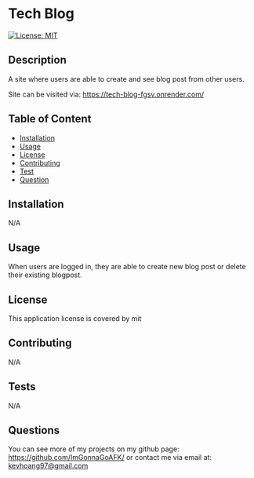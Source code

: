 # Tech Blog

[![License: MIT](https://img.shields.io/badge/License-MIT-yellow.svg)](https://opensource.org/licenses/MIT)
## Description
A site where users are able to create and see blog post from other users. 

Site can be visited via: https://tech-blog-fgsv.onrender.com/

## Table of Content
- [Installation](#installation)
- [Usage](#usage)
- [License](#license)
- [Contributing](#contributing)
- [Test](#tests)
- [Question](#questions)

## Installation
N/A

## Usage
When users are logged in, they are able to create new blog post or delete their existing blogpost.

## License
This application license is covered by mit

## Contributing
N/A

## Tests
N/A

## Questions
You can see more of my projects on my github page: https://github.com/ImGonnaGoAFK/
or contact me via email at: kevhoang97@gmail.com
